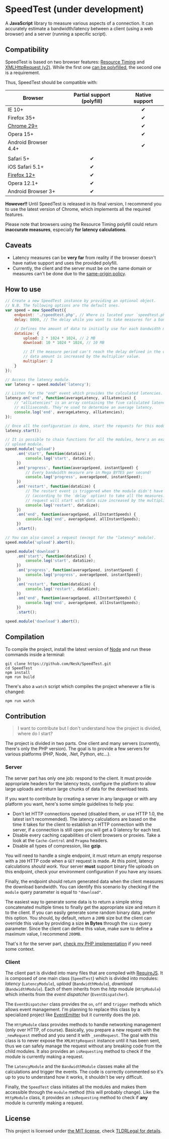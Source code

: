 # SpeedTest (under development)

A __JavaScript__ library to measure various aspects of a connection. It can accurately estimate a bandwidth/latency between a client (using a web browser) and a server (running a specific script).

## Compatibility

SpeedTest is based on two browser features: [Resource Timing](http://caniuse.com/#feat=resource-timing) and [XMLHttpRequest (v2)](http://caniuse.com/#feat=xhr2). While the first one [can be polyfilled](client/timing.js), the second one is a requirement.

Thus, SpeedTest should be compatible with:

| Browser              | Partial support (polyfill) | Native support |
| -------------------- | :-------------------:      | :------------: |
| IE 10+               |                            | ✔              |
| Firefox 35+          |                            | ✔              |
| [Chrome 29+][1]      |                            | ✔              |
| Opera 15+            |                            | ✔              |
| Android Browser 4.4+ |                            | ✔              |
|                      |                            |                |
| Safari 5+            | ✔                          |                |
| iOS Safari 5.1+      | ✔                          |                |
| [Firefox 12+][1]     | ✔                          |                |
| Opera 12.1+          | ✔                          |                |
| Android Browser 3+   | ✔                          |                |

__However!!__ Until SpeedTest is released in its final version, I recommend you to use the latest version of Chrome, which implements all the required features.

Please note that browsers using the Resource Timing polyfill could return __inaccurate measures__, especially __for latency calculations__.

## Caveats

* Latency measures can be __very far__ from reality if the browser doesn't have native support and uses the provided polyfill.
* Currently, the client and the server must be on the same domain or measures can't be done due to the [same-origin policy](http://en.wikipedia.org/wiki/Same-origin_policy).

## How to use

```js
// Create a new SpeedTest instance by providing an optional object.
// N.B. The following options are the default ones.
var speed = new SpeedTest({
    endpoint: './speedtest.php', // Where is located your `speedtest.php` file.
    delay: 8000, // The delay while you want to take measures for a bandwidth measure.

    // Defines the amount of data to initially use for each bandwidth module.
    dataSize: {
        upload: 2 * 1024 * 1024, // 2 MB
        download: 10 * 1024 * 1024, // 10 MB

        // If the measure period can't reach the delay defined in the options, the
        // data amount is increased by the multiplier value.
        multiplier: 2
    }
});

// Access the latency module.
var latency = speed.module('latency');

// Listen for the "end" event which provides the calculated latencies.
latency.on('end', function(averageLatency, allLatencies) {
    // "allLatencies" is an array containing the five calculated latencies in
    // milliseconds. They're used to determine an average latency.
    console.log('end', averageLatency, allLatencies);
});

// Once all the configuration is done, start the requests for this module.
latency.start();

// It is possible to chain functions for all the modules, here's an example with the
// upload module.
speed.module('upload')
     .on('start', function(dataSize) {
         console.log('start', dataSize);
     })
     .on('progress', function(averageSpeed, instantSpeed) {
         // Every bandwidth measure are in Mega BYTES per second!
         console.log('progress', averageSpeed, instantSpeed);
     })
     .on('restart', function(dataSize) {
         // The restart event is triggered when the module didn't have time
         // (according to the `delay` option) to take all the measures. A new
         // request will start with data size increased by the multiplier value.
         console.log('restart', dataSize);
     })
     .on('end', function(averageSpeed, allInstantSpeeds) {
         console.log('end', averageSpeed, allInstantSpeeds);
     })
     .start();

// You can also cancel a request (except for the "latency" module).
speed.module('upload').abort();

speed.module('download')
     .on('start', function(dataSize) {
         console.log('start', dataSize);
     })
     .on('progress', function(averageSpeed, instantSpeed) {
         console.log('progress', averageSpeed, instantSpeed);
     })
     .on('restart', function(dataSize) {
         console.log('restart', dataSize);
     })
     .on('end', function(averageSpeed, allInstantSpeeds) {
         console.log('end', averageSpeed, allInstantSpeeds);
     })
     .start();

speed.module('download').abort();
```

## Compilation

To compile the project, install the latest version of [Node](http://nodejs.org/) and run these commands inside a terminal:

```shell
git clone https://github.com/Nesk/SpeedTest.git
cd SpeedTest
npm install
npm run build
```

There's also a `watch` script which compiles the project whenever a file is changed:

```shell
npm run watch
```

## Contribution

> I want to contribute but I don't understand how the project is divided, where do I start?

The project is divided in two parts. One client and many servers (currently, there's only the PHP version). The goal is to provide a few servers for various platforms (PHP, Node, .Net, Python, etc...).

### Server

The server part has only one job: respond to the client. It must provide appropriate headers for the latency tests, configure the platform to allow large uploads and return large chunks of data for the download tests.

If you want to contribute by creating a server in any language or with any platform you want, here's some simple guidelines to help you:

* Don't let HTTP connections opened (disabled them, or use HTTP 1.0, the latest isn't recommended). The latency calculations are based on the time it takes for the client to establish an HTTP connection with the server, if a connection is still open you will get a 0 latency for each test.
* Disable every caching capabilities of client browsers or proxies. Take a look at the `Cache-Control` and `Pragma` headers.
* Disable all types of compression, like __gzip__.

You will need to handle a single endpoint, it must return an empty response with a `200` HTTP code when a `GET` request is made. At this point, latency calculations _should work_. Your server __must__ support binary file uploads on this endpoint, check your environment configuration if you have any issues.

Finally, the endpoint should return generated data when the client measures the download bandwidth. You can identify this scenario by checking if the `module` query parameter is equal to `"download"`.

The easiest way to generate some data is to return a simple string concatenated multiple times to finally get the appropriate size and return it to the client. If you can easily generate some random binary data, prefer this option. You should, by default, return a `20MB` size but the client can override this value by providing a size __in Bytes__ through the `size` query parameter. Since the client can define this value, make sure to define a maximum value, I recommend `200MB`.

That's it for the server part, [check my PHP implementation](server/server.php) if you need some context.

### Client

The client part is divided into many files that are compiled with [RequireJS](http://requirejs.org/). It is composed of one main class (`SpeedTest`) which is divided into modules: _latency_ (`LatencyModule`), _upload_ (`BandwidthModule`), _download_ (`BandwidthModule`). Each of them inherits from the _http_ module (`HttpModule`) which inherits from the _event dispatcher_ (`EventDispatcher`).

The `EventDispatcher` class provides the `on`, `off` and `trigger` methods which allows event management. I'm planning to replace this class by a specialized project like [EventEmitter](https://github.com/Wolfy87/EventEmitter) but it currently does the job.

The `HttpModule` class provides methods to handle networking management (only over HTTP, of course). Basically, you prepare a new request with the `_newRequest` method and you send it with `_sendRequest`. The goal with this class is to never expose the `XMLHttpRequest` instance until it has been sent, thus we can safely manage the request without any breaking code from the child modules. It also provides an `isRequesting` method to check if the module is currently making a request.

The `LatencyModule` and the `BandwidthModule` classes make all the calculations and trigger the events. The code is correctly commented so it's up to you to understand how it works, it shouldn't be very difficult.

Finally, the `SpeedTest` class initiates all the modules and makes them accessible through the `module` method (this will probably change). Like the `HttpModule` class, it provides an `isRequesting` method to check if __any__ module is currently making a request.

## License

This project is licensed under [the MIT license](LICENSE), check [TLDRLegal for details](https://tldrlegal.com/license/mit-license).

[1]: https://github.com/Fyrd/caniuse/blob/master/features-json/xhr2.json#L22
